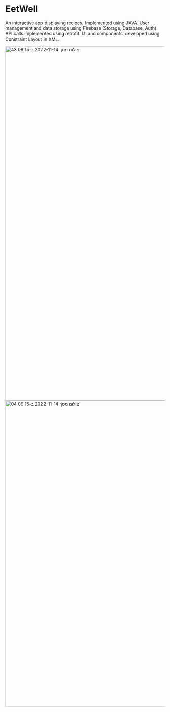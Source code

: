 # EetWell
An interactive app displaying recipes. 
Implemented using JAVA. 
User management and data storage using Firebase (Storage, Database, Auth). 
API calls implemented using retrofit. 
UI and components’ developed using Constraint Layout in XML. 

<img width="1118" alt="צילום מסך 2022-11-14 ב-15 08 43" src="https://user-images.githubusercontent.com/80759141/201668320-e9420330-5298-4bd4-9310-a9291e317090.png">
<img width="966" alt="צילום מסך 2022-11-14 ב-15 09 04" src="https://user-images.githubusercontent.com/80759141/201668357-96a17846-ac70-4553-a2f4-7fca013aaba8.png">
